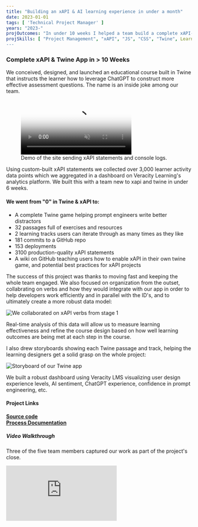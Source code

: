 ```yaml
---
title: "Building an xAPI & AI learning experience in under a month"
date: 2023-01-01
tags: [ 'Technical Project Manager' ]
years: "2023-"
projOutcomes: "In under 10 weeks I helped a team build a complete xAPI-enabled learning experience, with documentation for the community."
projSkills: [ "Project Management", "xAPI", "JS", "CSS", "Twine", Learning Enablement", "Prompt Engineering" ]
---
```


### Complete xAPI & Twine App in > 10 Weeks

We conceived, designed, and launched an educational course built in Twine that instructs the learner how to leverage ChatGPT to construct more effective assessment questions. The name is an inside joke among our team. 

<figure>
<video autoplay loop muted playsinline poster="/chat-souffle-cover.jpg">
  <source src="/chat-souffle.mp4" type="video/mp4">
</video>
<figcaption>Demo of the site sending xAPI statements and console logs.</figcaption>
</figure>

Using custom-built xAPI statements we collected over 3,000 learner activity data points which we aggregated in a dashboard on Veracity Learning's analytics platform. We built this with a team new to xapi and twine in under 6 weeks. 

#### We went from "0" in Twine & xAPI to:

- A complete Twine game helping prompt engineers write better distractors
- 32 passages full of exercises and resources
- 2 learning tracks users can iterate through as many times as they like
- 181 commits to a GitHub repo
- 153 deployments
- 3100 production-quality xAPI statements 
- A wiki on GitHub teaching users how to enable xAPI in their own twine game, and potential best practices for xAPI projects

The success of this project was thanks to moving fast and keeping the whole team engaged. We also focused on organization from the outset, collabrating on verbs and how they would integrate with our app in order to help developers work efficiently and in parallel with the ID's, and to ultimately create a more robust data model:

![We collaborated on xAPI verbs from stage 1](/verbs.png)

Real-time analysis of this data will allow us to measure learning effectiveness and refine the course design based on how well learning outcomes are being met at each step in the course.

I also drew storyboards showing each Twine passage and track, helping the learning designers get a solid grasp on the whole project:

![Storyboard of our Twine app](/storyboard.jpeg)

We built a robust dashboard using Veracity LMS visualizing user design experience levels, AI sentiment, ChatGPT experience, confidence in prompt engineering, etc. 

#### Project Links

**[Source code](https://github.com/doughahn/chat-souffle)**  
**[Process Documentation](https://github.com/doughahn/chat-souffle/wiki)**

##### Video Walkthrough

Three of the five team members captured our work as part of the project's close.

<iframe class="youtube-embed" src="https://www.youtube.com/embed/m0hl_OYQwPU?controls=0" title="YouTube video player" frameborder="0" allow="accelerometer; autoplay; clipboard-write; encrypted-media; gyroscope; picture-in-picture; web-share" allowfullscreen></iframe>